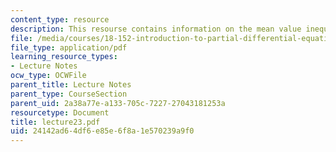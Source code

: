 ```yaml
---
content_type: resource
description: This resourse contains information on the mean value inequality.
file: /media/courses/18-152-introduction-to-partial-differential-equations-fall-2005/24142ad64df6e85e6f8a1e570239a9f0_lecture23.pdf
file_type: application/pdf
learning_resource_types:
- Lecture Notes
ocw_type: OCWFile
parent_title: Lecture Notes
parent_type: CourseSection
parent_uid: 2a38a77e-a133-705c-7227-27043181253a
resourcetype: Document
title: lecture23.pdf
uid: 24142ad6-4df6-e85e-6f8a-1e570239a9f0
---
```

